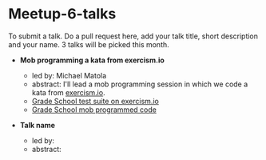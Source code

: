 # Meetup-6-talks

To submit a talk. Do a pull request here, add your talk title, short description and your name. 3 talks will be picked this month.

- __Mob programming a kata from exercism.io__
  - led by: Michael Matola
  - abstract: I'll lead a mob programming session in which we code a kata from [exercism.io](http://exercism.io).
  - [Grade School test suite on exercism.io](http://exercism.io/exercises/ecmascript/grade-school/test-suite)
  - [Grade School mob programmed code](grade-school.js)


- __Talk name__
  - led by:
  - abstract:
